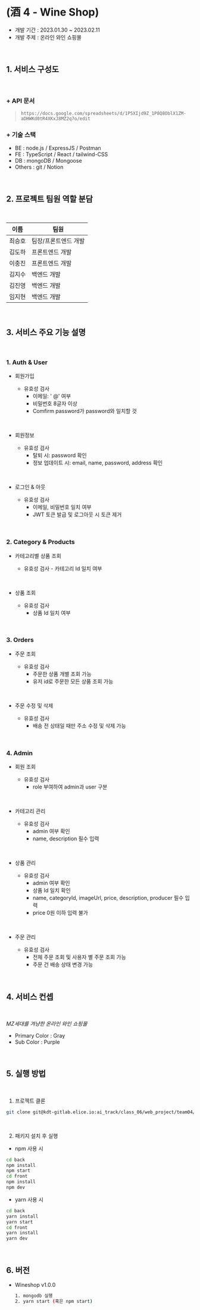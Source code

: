 # (酒 4 - Wine Shop)

- 개발 기간 : 2023.01.30 ~ 2023.02.11
- 개발 주제 : 온라인 와인 쇼핑몰

<br/>

## **1. 서비스 구성도**

<br/>

### + API 문서

> `https://docs.google.com/spreadsheets/d/1P5XIjd9Z_1P8Q8OblX1ZM-aDHWKd0tR4XKxJ8MZ2q7o/edit`

### + 기술 스택

- BE : node.js / ExpressJS / Postman
- FE : TypeScript / React / tailwind-CSS
- DB : mongoDB / Mongoose
- Others : git / Notion

<br/>

## **2. 프로젝트 팀원 역할 분담**

<br/>

| 이름   | 팀원                 |
| ------ | -------------------- |
| 최승호 | 팀장/프론트엔드 개발 |
| 김도하 | 프론트엔드 개발      |
| 이충진 | 프론트엔드 개발      |
| 김지수 | 백엔드 개발          |
| 김진영 | 백엔드 개발          |
| 임지현 | 백엔드 개발          |

<br/>

## **3. 서비스 주요 기능 설명**

<br/>

### 1. **Auth & User**

- 회원가입

  - 유효성 검사
    - 이메일: ' @' 여부
    - 비밀번호 8글자 이상
    - Comfirm password가 password와 일치할 것

<br/>

- 회원정보

  - 유효성 검사
    - 탈퇴 시: password 확인
    - 정보 업데이트 시: email, name, password, address 확인

<br/>

- 로그인 & 아웃

  - 유효성 검사
    - 이메일, 비밀번호 일치 여부
    - JWT 토큰 발급 및 로그아웃 시 토큰 제거

<br/>

### 2. **Category & Products**

- 카테고리별 상품 조회

  - 유효성 검사 - 카테고리 Id 일치 여부

<br/>

- 상품 조회

  - 유효성 검사
    - 상품 Id 일치 여부

<br/>

### 3. **Orders**

- 주문 조회

  - 유효성 검사
    - 주문한 상품 개별 조회 가능
    - 유저 id로 주문한 모든 상품 조회 가능

<br/>

- 주문 수정 및 삭제

  - 유효성 검사
    - 배송 전 상태일 때만 주소 수정 및 삭제 가능

<br/>

### 4. **Admin**

- 회원 조회

  - 유효성 검사
    - role 부여하여 admin과 user 구분

<br/>

- 카테고리 관리

  - 유효성 검사
    - admin 여부 확인
    - name, description 필수 입력

<br/>

- 상품 관리

  - 유효성 검사
    - admin 여부 확인
    - 상품 Id 일치 확인
    - name, categoryId, imageUrl, price, description, producer 필수 입력
    - price 0원 이하 입력 불가

<br/>

- 주문 관리

  - 유효성 검사
    - 전체 주문 조회 및 사용자 별 주문 조회 가능
    - 주문 건 배송 상태 변경 가능

<br/>

## **4. 서비스 컨셉**

<br/>

_MZ세대를 겨냥한 온라인 와인 쇼핑몰_

- Primary Color : Gray
- Sub Color : Purple

<br/>

## **5. 실행 방법**

<br/>

1. 프로젝트 클론

```bash
git clone git@kdt-gitlab.elice.io:ai_track/class_06/web_project/team04/web-project.git
```

<br/>

2. 패키지 설치 후 실행

- npm 사용 시

```bash
cd back
npm install
npm start
cd front
npm install
npm dev
```

- yarn 사용 시

```bash
cd back
yarn install
yarn start
cd front
yarn install
yarn dev
```

<br/>

## **6. 버전**

- Wineshop v1.0.0

  ```bash
  1. mongodb 실행
  2. yarn start (혹은 npm start)
  ```
